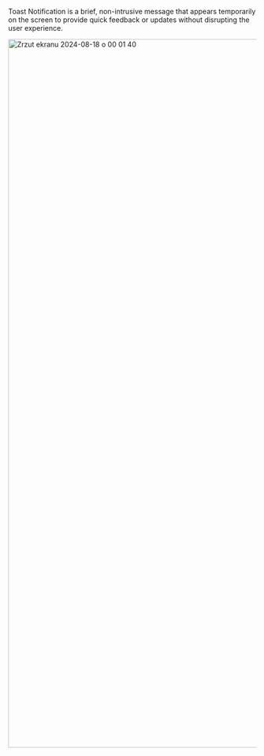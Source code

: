 Toast Notification is a brief, non-intrusive message that appears temporarily on the screen to provide quick feedback or updates without disrupting the user experience.

<img width="1438" alt="Zrzut ekranu 2024-08-18 o 00 01 40" src="https://github.com/user-attachments/assets/e5b140f0-49f6-46a0-afc1-915dd6d70cba">
